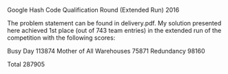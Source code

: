 Google Hash Code Qualification Round (Extended Run) 2016

The problem statement can be found in delivery.pdf. My solution presented here achieved 1st place (out of 743 team entries) in the extended run of the competition with the following scores:

Busy Day					113874
Mother of All Warehouses	75871
Redundancy					98160

Total						287905
